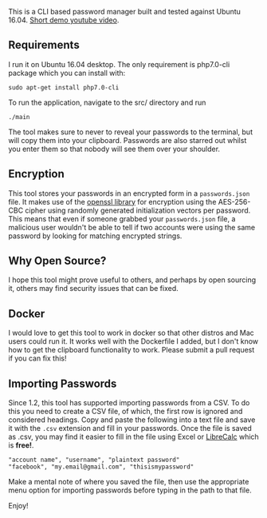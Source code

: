 This is a CLI based password manager built and tested against Ubuntu 16.04. [Short demo youtube video](https://www.youtube.com/watch?v=x3cm7aNmgM8&feature=youtu.be).

## Requirements
I run it on Ubuntu 16.04 desktop. The only requirement is php7.0-cli package which you can install with:
```
sudo apt-get install php7.0-cli
```

To run the application, navigate to the src/ directory and run
```
./main
```

The tool makes sure to never to reveal your passwords to the terminal,  but will copy them into your clipboard. Passwords are also starred out whilst you enter them so that nobody will see them over your shoulder.

## Encryption
This tool stores your passwords in an encrypted form in a `passwords.json` file. It makes use of the [openssl library](http://php.net/manual/en/book.openssl.php)  for encryption using the AES-256-CBC cipher using randomly generated initialization vectors per password. This means that even if someone grabbed your `passwords.json` file, a malicious user wouldn't be able to tell if two accounts were using the same password by looking for matching encrypted strings.

## Why Open Source?
I hope this tool might prove useful to others, and perhaps by open sourcing it, others may find security issues that can be fixed.

## Docker
I would love to get this tool to work in docker so that other distros and Mac users could run it. It works well with the Dockerfile I added, but I don't know how to get the clipboard functionality to work. Please submit a pull request if you can fix this!

## Importing Passwords
Since 1.2, this tool has supported importing passwords from a CSV. To do this you need to create a CSV file, of which, the first row is ignored and considered headings. Copy and paste the following into a text file and save it with the `.csv` extension and fill in your passwords. Once the file is saved as .csv, you may find it easier to fill in the file using Excel or [LibreCalc](https://www.libreoffice.org/download/download/) which is **free!**.

```
"account name", "username", "plaintext password"
"facebook", "my.email@gmail.com", "thisismypassword"
```
Make a mental note of where you saved the file, then use the appropriate menu option for importing passwords before typing in the path to that file.

Enjoy!
